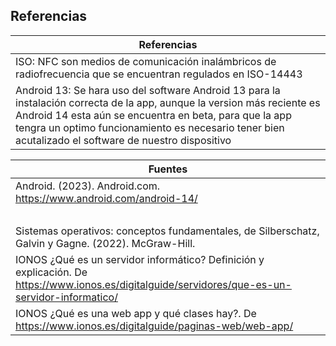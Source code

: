## Referencias

| Referencias | 
| ----------- |
|ISO: NFC son medios de comunicación inalámbricos de radiofrecuencia que se encuentran regulados en ISO-14443 |
|Android 13: Se hara uso del software Android 13 para la instalación correcta de la app, aunque la version más reciente es Android 14 esta aún se encuentra en beta, para que la app tengra un optimo funcionamiento es necesario tener bien acutalizado el software de nuestro dispositivo |

| Fuentes | 
| ----------- |
| Android. (2023). Android.com. https://www.android.com/android-14/ |
‌| ISO. (2022). Sistemas de gestión de la seguridad de la información (SGSI): Requisitos. Norma internacional ISO 27001:2022 |
| Sistemas operativos: conceptos fundamentales, de Silberschatz, Galvin y Gagne. (2022). McGraw-Hill. |
| IONOS ¿Qué es un servidor informático? Definición y explicación. De https://www.ionos.es/digitalguide/servidores/que-es-un-servidor-informatico/ |
| IONOS ¿Qué es una web app y qué clases hay?. De https://www.ionos.es/digitalguide/paginas-web/web-app/ |
